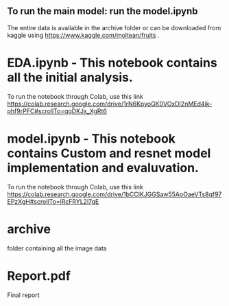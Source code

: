 ## To run the main model: run the model.ipynb

The entire data is available in the archive folder or can be downloaded from kaggle using https://www.kaggle.com/moltean/fruits .

# EDA.ipynb - This notebook contains all the initial analysis.
To run the notebook through Colab, use this link
https://colab.research.google.com/drive/1rN6KpyoGK0VOxDI2nMEd4ik-phf9rPFC#scrollTo=qqDKJx_XgRt6

# model.ipynb - This notebook contains Custom and resnet model implementation and evaluvation.
To run the notebook through Colab, use this link
https://colab.research.google.com/drive/1bCClKJGGSaw55AoOaeVTs8qf97EPzXgH#scrollTo=lRcFRYL2l7gE

# archive
folder containing all the image data

# Report.pdf
Final report 
